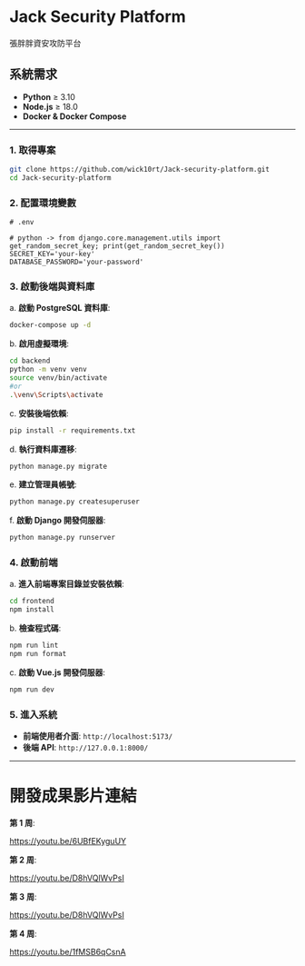 # Jack Security Platform

張胖胖資安攻防平台

## 系統需求

- **Python** ≥ 3.10
- **Node.js** ≥ 18.0
- **Docker & Docker Compose**

---

### 1. 取得專案

```bash
git clone https://github.com/wick10rt/Jack-security-platform.git
cd Jack-security-platform
```

### 2. 配置環境變數

```dotenv
# .env

# python -> from django.core.management.utils import get_random_secret_key; print(get_random_secret_key())
SECRET_KEY='your-key'
DATABASE_PASSWORD='your-password'
```

### 3. 啟動後端與資料庫

a. **啟動 PostgreSQL 資料庫**:

```bash
docker-compose up -d
```

b. **啟用虛擬環境**:

```bash
cd backend
python -m venv venv
source venv/bin/activate
#or
.\venv\Scripts\activate
```

c. **安裝後端依賴**:

```bash
pip install -r requirements.txt
```

d. **執行資料庫遷移**:

```bash
python manage.py migrate
```

e. **建立管理員帳號**:

```bash
python manage.py createsuperuser
```

f. **啟動 Django 開發伺服器**:

```bash
python manage.py runserver
```

### 4. 啟動前端

a. **進入前端專案目錄並安裝依賴**:

```bash
cd frontend
npm install
```

b. **檢查程式碼**:

```bash
npm run lint
npm run format
```

c. **啟動 Vue.js 開發伺服器**:

```bash
npm run dev
```

### 5. 進入系統

- **前端使用者介面**: `http://localhost:5173/`
- **後端 API**: `http://127.0.0.1:8000/`

---

# 開發成果影片連結

**第 1 周**:

https://youtu.be/6UBfEKyguUY

**第 2 周**:

https://youtu.be/D8hVQlWvPsI

**第 3 周**:

https://youtu.be/D8hVQlWvPsI

**第 4 周**:

https://youtu.be/1fMSB6qCsnA
